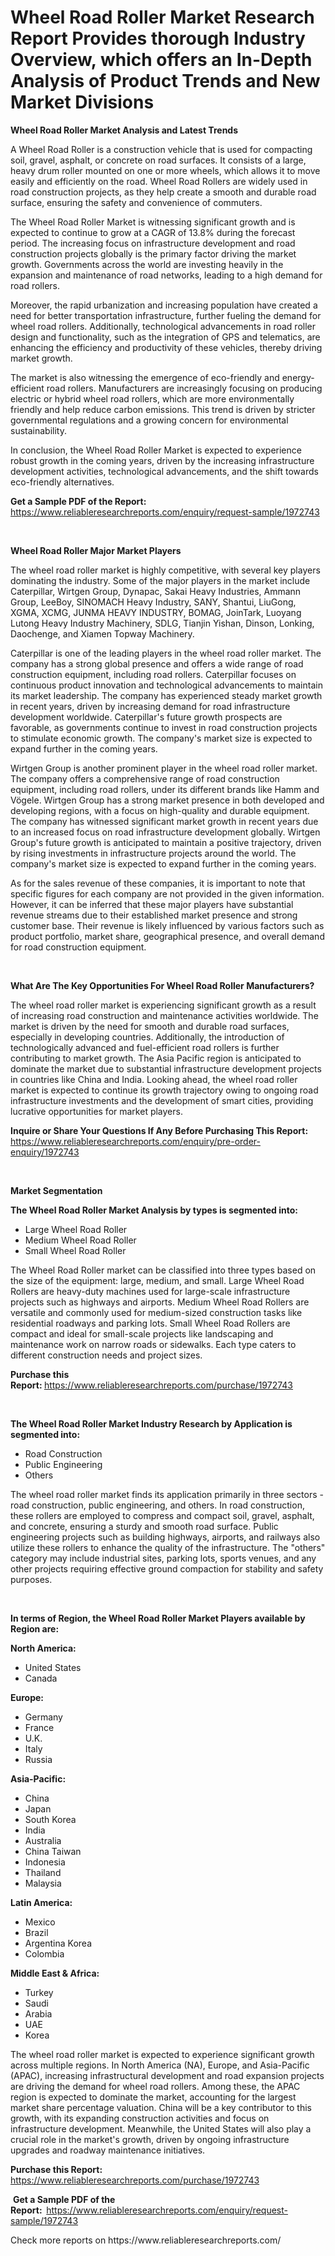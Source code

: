<p><h1>Wheel Road Roller Market Research Report Provides thorough Industry Overview, which offers an In-Depth Analysis of Product Trends and New Market Divisions</h1></p><p><strong>Wheel Road Roller Market Analysis and Latest Trends</strong></p>
<p><p>A Wheel Road Roller is a construction vehicle that is used for compacting soil, gravel, asphalt, or concrete on road surfaces. It consists of a large, heavy drum roller mounted on one or more wheels, which allows it to move easily and efficiently on the road. Wheel Road Rollers are widely used in road construction projects, as they help create a smooth and durable road surface, ensuring the safety and convenience of commuters.</p><p>The Wheel Road Roller Market is witnessing significant growth and is expected to continue to grow at a CAGR of 13.8% during the forecast period. The increasing focus on infrastructure development and road construction projects globally is the primary factor driving the market growth. Governments across the world are investing heavily in the expansion and maintenance of road networks, leading to a high demand for road rollers.</p><p>Moreover, the rapid urbanization and increasing population have created a need for better transportation infrastructure, further fueling the demand for wheel road rollers. Additionally, technological advancements in road roller design and functionality, such as the integration of GPS and telematics, are enhancing the efficiency and productivity of these vehicles, thereby driving market growth.</p><p>The market is also witnessing the emergence of eco-friendly and energy-efficient road rollers. Manufacturers are increasingly focusing on producing electric or hybrid wheel road rollers, which are more environmentally friendly and help reduce carbon emissions. This trend is driven by stricter governmental regulations and a growing concern for environmental sustainability.</p><p>In conclusion, the Wheel Road Roller Market is expected to experience robust growth in the coming years, driven by the increasing infrastructure development activities, technological advancements, and the shift towards eco-friendly alternatives.</p></p>
<p><strong>Get a Sample PDF of the Report:&nbsp;</strong> <a href="https://www.reliableresearchreports.com/enquiry/request-sample/1972743">https://www.reliableresearchreports.com/enquiry/request-sample/1972743</a></p>
<p>&nbsp;</p>
<p><strong>Wheel Road Roller Major Market Players</strong></p>
<p><p>The wheel road roller market is highly competitive, with several key players dominating the industry. Some of the major players in the market include Caterpillar, Wirtgen Group, Dynapac, Sakai Heavy Industries, Ammann Group, LeeBoy, SINOMACH Heavy Industry, SANY, Shantui, LiuGong, XGMA, XCMG, JUNMA HEAVY INDUSTRY, BOMAG, JoinTark, Luoyang Lutong Heavy Industry Machinery, SDLG, Tianjin Yishan, Dinson, Lonking, Daochenge, and Xiamen Topway Machinery.</p><p>Caterpillar is one of the leading players in the wheel road roller market. The company has a strong global presence and offers a wide range of road construction equipment, including road rollers. Caterpillar focuses on continuous product innovation and technological advancements to maintain its market leadership. The company has experienced steady market growth in recent years, driven by increasing demand for road infrastructure development worldwide. Caterpillar's future growth prospects are favorable, as governments continue to invest in road construction projects to stimulate economic growth. The company's market size is expected to expand further in the coming years.</p><p>Wirtgen Group is another prominent player in the wheel road roller market. The company offers a comprehensive range of road construction equipment, including road rollers, under its different brands like Hamm and Vögele. Wirtgen Group has a strong market presence in both developed and developing regions, with a focus on high-quality and durable equipment. The company has witnessed significant market growth in recent years due to an increased focus on road infrastructure development globally. Wirtgen Group's future growth is anticipated to maintain a positive trajectory, driven by rising investments in infrastructure projects around the world. The company's market size is expected to expand further in the coming years.</p><p>As for the sales revenue of these companies, it is important to note that specific figures for each company are not provided in the given information. However, it can be inferred that these major players have substantial revenue streams due to their established market presence and strong customer base. Their revenue is likely influenced by various factors such as product portfolio, market share, geographical presence, and overall demand for road construction equipment.</p></p>
<p>&nbsp;</p>
<p><strong>What Are The Key Opportunities For Wheel Road Roller Manufacturers?</strong></p>
<p><p>The wheel road roller market is experiencing significant growth as a result of increasing road construction and maintenance activities worldwide. The market is driven by the need for smooth and durable road surfaces, especially in developing countries. Additionally, the introduction of technologically advanced and fuel-efficient road rollers is further contributing to market growth. The Asia Pacific region is anticipated to dominate the market due to substantial infrastructure development projects in countries like China and India. Looking ahead, the wheel road roller market is expected to continue its growth trajectory owing to ongoing road infrastructure investments and the development of smart cities, providing lucrative opportunities for market players.</p></p>
<p><strong>Inquire or Share Your Questions If Any Before Purchasing This Report:</strong> <a href="https://www.reliableresearchreports.com/enquiry/pre-order-enquiry/1972743">https://www.reliableresearchreports.com/enquiry/pre-order-enquiry/1972743</a></p>
<p>&nbsp;</p>
<p><strong>Market Segmentation</strong></p>
<p><strong>The Wheel Road Roller Market Analysis by types is segmented into:</strong></p>
<p><ul><li>Large Wheel Road Roller</li><li>Medium Wheel Road Roller</li><li>Small Wheel Road Roller</li></ul></p>
<p><p>The Wheel Road Roller market can be classified into three types based on the size of the equipment: large, medium, and small. Large Wheel Road Rollers are heavy-duty machines used for large-scale infrastructure projects such as highways and airports. Medium Wheel Road Rollers are versatile and commonly used for medium-sized construction tasks like residential roadways and parking lots. Small Wheel Road Rollers are compact and ideal for small-scale projects like landscaping and maintenance work on narrow roads or sidewalks. Each type caters to different construction needs and project sizes.</p></p>
<p><strong>Purchase this Report:&nbsp;</strong><a href="https://www.reliableresearchreports.com/purchase/1972743">https://www.reliableresearchreports.com/purchase/1972743</a></p>
<p>&nbsp;</p>
<p><strong>The Wheel Road Roller Market Industry Research by Application is segmented into:</strong></p>
<p><ul><li>Road Construction</li><li>Public Engineering</li><li>Others</li></ul></p>
<p><p>The wheel road roller market finds its application primarily in three sectors - road construction, public engineering, and others. In road construction, these rollers are employed to compress and compact soil, gravel, asphalt, and concrete, ensuring a sturdy and smooth road surface. Public engineering projects such as building highways, airports, and railways also utilize these rollers to enhance the quality of the infrastructure. The "others" category may include industrial sites, parking lots, sports venues, and any other projects requiring effective ground compaction for stability and safety purposes.</p></p>
<p>&nbsp;</p>
<p><strong>In terms of Region, the Wheel Road Roller Market Players available by Region are:</strong></p>
<p>
    <p> <strong> North America: </strong>
        <ul>
            <li>United States</li>
            <li>Canada</li>
        </ul>
        </p> 
    <p> <strong> Europe: </strong>
        <ul>
            <li>Germany</li>
            <li>France</li>
            <li>U.K.</li>
            <li>Italy</li>
            <li>Russia</li>
        </ul>
        </p> 
    <p> <strong> Asia-Pacific: </strong>
        <ul>
            <li>China</li>
            <li>Japan</li>
            <li>South Korea</li>
            <li>India</li>
            <li>Australia</li>
            <li>China Taiwan</li>
            <li>Indonesia</li>
            <li>Thailand</li>
            <li>Malaysia</li>
        </ul>
        </p> 
    <p> <strong> Latin America: </strong>
        <ul>
            <li>Mexico</li>
            <li>Brazil</li>
            <li>Argentina Korea</li>
            <li>Colombia</li>
        </ul>
        </p> 
    <p> <strong> Middle East & Africa: </strong>
        <ul>
            <li>Turkey</li>
            <li>Saudi</li>
            <li>Arabia</li>
            <li>UAE</li>
            <li>Korea</li>
        </ul>
    </p>
    </p>
<p><p>The wheel road roller market is expected to experience significant growth across multiple regions. In North America (NA), Europe, and Asia-Pacific (APAC), increasing infrastructural development and road expansion projects are driving the demand for wheel road rollers. Among these, the APAC region is expected to dominate the market, accounting for the largest market share percentage valuation. China will be a key contributor to this growth, with its expanding construction activities and focus on infrastructure development. Meanwhile, the United States will also play a crucial role in the market's growth, driven by ongoing infrastructure upgrades and roadway maintenance initiatives.</p></p>
<p><strong>Purchase this Report: </strong><a href="https://www.reliableresearchreports.com/purchase/1972743">https://www.reliableresearchreports.com/purchase/1972743</a></p>
<p>&nbsp;<strong>Get a Sample PDF of the Report:&nbsp;&nbsp;</strong><a href="https://www.reliableresearchreports.com/enquiry/request-sample/1972743">https://www.reliableresearchreports.com/enquiry/request-sample/1972743</a></p>
<p><strong></strong></p>
<p>Check more reports on https://www.reliableresearchreports.com/</p>